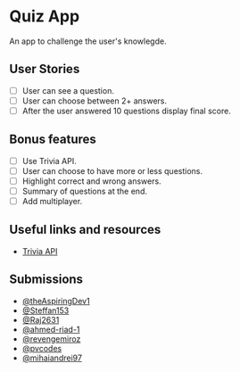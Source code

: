 # Quiz App

An app to challenge the user's knowlegde.

## User Stories

-   [ ] User can see a question.
-   [ ] User can choose between 2+ answers.
-   [ ] After the user answered 10 questions display final score.

## Bonus features

-   [ ] Use Trivia API.
-   [ ] User can choose to have more or less questions.
-   [ ] Highlight correct and wrong answers.
-   [ ] Summary of questions at the end.
-   [ ] Add multiplayer.

## Useful links and resources

-   [Trivia API](https://opentdb.com/api_config.php)

## Submissions
-   [@theAspiringDev1](https://quizgamefinal.netlify.app/)
-   [@Steffan153](https://fp-react-quiz-app.netlify.app/)
-   [@Raj2631](https://weeb-check-raj.netlify.app/)
-   [@ahmed-riad-1](https://a-quiz-app.netlify.app/)
-   [@revengemiroz](https://flamboyant-sinoussi-7ab217.netlify.app/quiz-app/index.html)
-   [@pvcodes](https://pvcodes-quizapp.herokuapp.com/result)
-   [@mihaiandrei97](https://pop-quizo.netlify.app/)